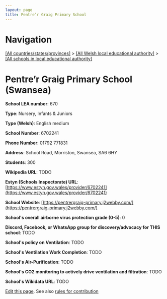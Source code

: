 ```yaml
---
layout: page
title: Pentre’r Graig Primary School
---
```

# Navigation

[[All countries/states/provinces]](../../..) > [[All Welsh local educational authority]](../..) > [[All schools in local educational authority]](..)

# Pentre’r Graig Primary School (Swansea)

**School LEA number**: 670

**Type**: Nursery, Infants & Juniors

**Type (Welsh)**: English medium

**School Number**: 6702241

**Phone Number**: 01792 771831

**Address**: School Road, Morriston, Swansea, SA6 6HY

**Students**: 300

**Wikipedia URL**: TODO

**Estyn (Schools Inspectorate) URL**: [https://www.estyn.gov.wales/provider/6702241](https://www.estyn.gov.wales/provider/6702241)

**School Website**: [https://pentrergraig-primary.j2webby.com/](https://pentrergraig-primary.j2webby.com/)

**School's overall airborne virus protection grade (0-5)**: 0

**Discord, Facebook, or WhatsApp group for discovery/advocacy for THIS school**: TODO

**School's policy on Ventilation**: TODO

**School's Ventilation Work Completion**: TODO

**School's Air-Purification**: TODO

**School's CO2 monitoring to actively drive ventilation and filtration**: TODO

**School's Wikidata URL**: TODO




[Edit this page](https://github.com/VentilationProject/Wales/edit/prif/./Swansea/Pentre’r_Graig_Primary_School.md). See also [rules for contribution](../../../contribution-rules/)